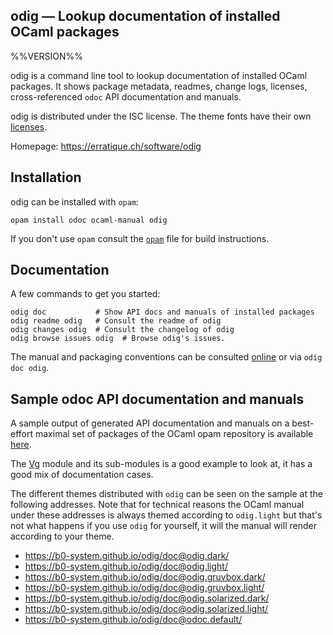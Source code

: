 odig — Lookup documentation of installed OCaml packages
-------------------------------------------------------------------------------
%%VERSION%%

odig is a command line tool to lookup documentation of installed OCaml
packages. It shows package metadata, readmes, change logs, licenses,
cross-referenced `odoc` API documentation and manuals.

odig is distributed under the ISC license. The theme fonts have their
own [licenses](LICENSE.md).

Homepage: https://erratique.ch/software/odig  

## Installation

odig can be installed with `opam`:

    opam install odoc ocaml-manual odig

If you don't use `opam` consult the [`opam`](opam) file for build
instructions.

## Documentation

A few commands to get you started:

    odig doc           # Show API docs and manuals of installed packages
    odig readme odig   # Consult the readme of odig
    odig changes odig  # Consult the changelog of odig
    odig browse issues odig  # Browse odig's issues.

The manual and packaging conventions can be consulted [online][doc] or
via `odig doc odig`.

[doc]: https://b0-system.github.io/odig/doc/odig/

## Sample odoc API documentation and manuals

A sample output of generated API documentation and manuals on a
best-effort maximal set of packages of the OCaml opam repository is
available [here](https://b0-system.github.io/odig/doc/).

The [Vg](https://b0-system.github.io/odig/doc/vg/Vg/index.html) module
and its sub-modules is a good example to look at, it has a good mix of
documentation cases.

The different themes distributed with `odig` can be seen on the sample
at the following addresses. Note that for technical reasons the OCaml
manual under these addresses is always themed according to
`odig.light` but that's not what happens if you use `odig` for
yourself, it will the manual will render according to your theme.

* https://b0-system.github.io/odig/doc@odig.dark/
* https://b0-system.github.io/odig/doc@odig.light/
* https://b0-system.github.io/odig/doc@odig.gruvbox.dark/
* https://b0-system.github.io/odig/doc@odig.gruvbox.light/
* https://b0-system.github.io/odig/doc@odig.solarized.dark/
* https://b0-system.github.io/odig/doc@odig.solarized.light/
* https://b0-system.github.io/odig/doc@odoc.default/

